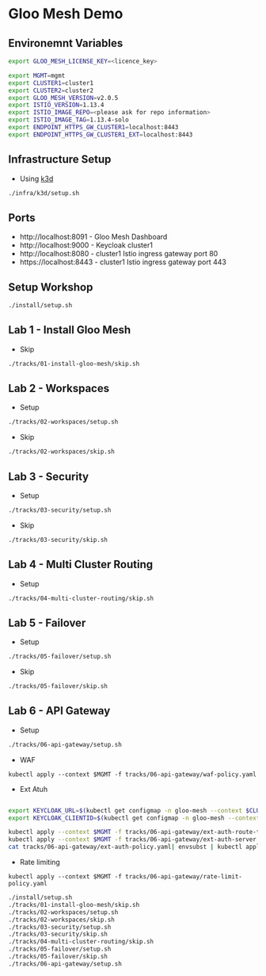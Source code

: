 # Gloo Mesh Demo

## Environemnt Variables

```sh
export GLOO_MESH_LICENSE_KEY=<licence_key>

export MGMT=mgmt
export CLUSTER1=cluster1
export CLUSTER2=cluster2
export GLOO_MESH_VERSION=v2.0.5
export ISTIO_VERSION=1.13.4
export ISTIO_IMAGE_REPO=<please ask for repo information>
export ISTIO_IMAGE_TAG=1.13.4-solo
export ENDPOINT_HTTPS_GW_CLUSTER1=localhost:8443
export ENDPOINT_HTTPS_GW_CLUSTER1_EXT=localhost:8443
```

## Infrastructure Setup

* Using [k3d](https://k3d.io/)

```sh
./infra/k3d/setup.sh
```

## Ports

* http://localhost:8091 - Gloo Mesh Dashboard
* http://localhost:9000 - Keycloak cluster1
* http://localhost:8080 - cluster1 Istio ingress gateway port 80
* https://localhost:8443 - cluster1 Istio ingress gateway port 443

## Setup Workshop

```sh
./install/setup.sh
```

## Lab 1 - Install Gloo Mesh

* Skip

```sh
./tracks/01-install-gloo-mesh/skip.sh
```

## Lab 2 - Workspaces

* Setup

```sh
./tracks/02-workspaces/setup.sh
```

* Skip

```sh
./tracks/02-workspaces/skip.sh
```

## Lab 3 - Security

* Setup

```sh
./tracks/03-security/setup.sh
```

* Skip

```sh
./tracks/03-security/skip.sh
```

## Lab 4 - Multi Cluster Routing

* Setup

```sh
./tracks/04-multi-cluster-routing/skip.sh
```

## Lab 5 - Failover

* Setup

```sh
./tracks/05-failover/setup.sh
```

* Skip

```sh
./tracks/05-failover/skip.sh
```

## Lab 6 - API Gateway

* Setup

```sh
./tracks/06-api-gateway/setup.sh
```

* WAF
```
kubectl apply --context $MGMT -f tracks/06-api-gateway/waf-policy.yaml
```

* Ext Atuh
```sh

export KEYCLOAK_URL=$(kubectl get configmap -n gloo-mesh --context $CLUSTER1 keycloak-info -o json | jq -r '.data."keycloak-url"')
export KEYCLOAK_CLIENTID=$(kubectl get configmap -n gloo-mesh --context $CLUSTER1 keycloak-info -o json | jq -r '.data."client-id"')

kubectl apply --context $MGMT -f tracks/06-api-gateway/ext-auth-route-table.yaml
kubectl apply --context $MGMT -f tracks/06-api-gateway/ext-auth-server.yaml
cat tracks/06-api-gateway/ext-auth-policy.yaml| envsubst | kubectl apply --context $MGMT -f -
```


* Rate limiting
```
kubectl apply --context $MGMT -f tracks/06-api-gateway/rate-limit-policy.yaml
```



```sh
./install/setup.sh
./tracks/01-install-gloo-mesh/skip.sh
./tracks/02-workspaces/setup.sh
./tracks/02-workspaces/skip.sh
./tracks/03-security/setup.sh
./tracks/03-security/skip.sh
./tracks/04-multi-cluster-routing/skip.sh
./tracks/05-failover/setup.sh
./tracks/05-failover/skip.sh
./tracks/06-api-gateway/setup.sh
```

